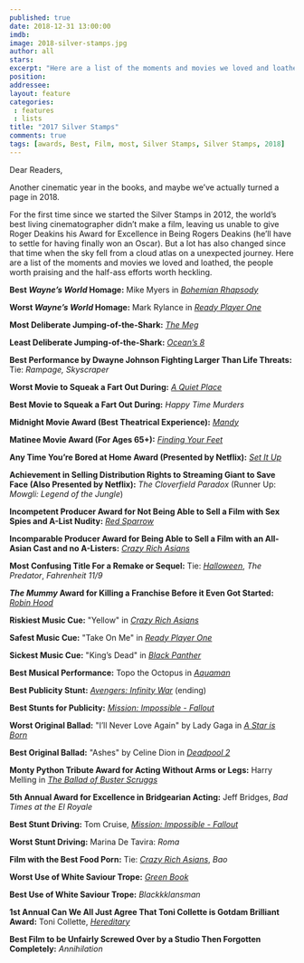 ```yaml
---
published: true
date: 2018-12-31 13:00:00
imdb: 
image: 2018-silver-stamps.jpg
author: all 
stars: 
excerpt: "Here are a list of the moments and movies we loved and loathed, the people worth praising and the half-ass efforts worth heckling."
position: 
addressee: 
layout: feature
categories: 
 : features
 : lists
title: "2017 Silver Stamps"
comments: true
tags: [awards, Best, Film, most, Silver Stamps, Silver Stamps, 2018]
---
```

Dear Readers,

Another cinematic year in the books, and maybe we’ve actually turned a page in 2018.

For the first time since we started the Silver Stamps in 2012, the world’s best living cinematographer didn’t make a film, leaving us unable to give Roger Deakins his Award for Excellence in Being Rogers Deakins (he’ll have to settle for having finally won an Oscar). But a lot has also changed since that time when the sky fell from a cloud atlas on a unexpected journey. Here are a list of the moments and movies we loved and loathed, the people worth praising and the half-ass efforts worth heckling.

**Best _Wayne’s World_ Homage:** Mike Myers in [_Bohemian Rhapsody_](http://www.dearcastandcrew.com/content/2018/11/6/bohemian-rhapsody.html)

**Worst _Wayne’s World_ Homage:** Mark Rylance in [_Ready Player One_](http://www.dearcastandcrew.com/content/2018/4/3/ready-player-one.html)

**Most Deliberate Jumping-of-the-Shark:** [_The Meg_](http://www.dearcastandcrew.com/content/2018/8/13/the-meg.html)

**Least Deliberate Jumping-of-the-Shark:** [_Ocean’s 8_](http://www.dearcastandcrew.com/content/2018/6/12/oceans-8.html)

**Best Performance by Dwayne Johnson Fighting Larger Than Life Threats:** Tie: _Rampage, Skyscraper_

**Worst Movie to Squeak a Fart Out During:** [_A Quiet Place_](http://www.dearcastandcrew.com/content/2018/4/12/a-quiet-place.html)

**Best Movie to Squeak a Fart Out During:** _Happy Time Murders_

**Midnight Movie Award (Best Theatrical Experience):** [_Mandy_](http://www.dearcastandcrew.com/content/2018/10/5/mandy.html)

**Matinee Movie Award (For Ages 65+):** [_Finding Your Feet_](http://www.dearcastandcrew.com/content/2018/4/17/finding-your-feet.html)

**Any Time You’re Bored at Home Award (Presented by Netflix):** [_Set It Up_](http://www.dearcastandcrew.com/content/2018/7/2/set-it-up.html)

**Achievement in Selling Distribution Rights to Streaming Giant to Save Face (Also Presented by Netflix):** _The Cloverfield Paradox_ (Runner Up: _Mowgli: Legend of the Jungle_)

**Incompetent Producer Award for Not Being Able to Sell a Film with Sex Spies and A-List Nudity:** [_Red Sparrow_](http://www.dearcastandcrew.com/content/2018/3/2/red-sparrow.html)

**Incomparable Producer Award for Being Able to Sell a Film with an All-Asian Cast and no A-Listers:** [_Crazy Rich Asians_](http://www.dearcastandcrew.com/content/2018/8/22/crazy-rich-asians.html)

**Most Confusing Title For a Remake or Sequel:**  Tie: [_Halloween_](http://www.dearcastandcrew.com/content/2018/10/23/halloween.html), _The Predator_, _Fahrenheit 11/9_

**_The Mummy_ Award for Killing a Franchise Before it Even Got Started:** [_Robin Hood_](http://www.dearcastandcrew.com/content/2018/11/26/robin-hood.html)

**Riskiest Music Cue:** "Yellow" in [_Crazy Rich Asians_](http://www.dearcastandcrew.com/content/2018/8/22/crazy-rich-asians.html)

**Safest Music Cue:** "Take On Me" in [_Ready Player One_](http://www.dearcastandcrew.com/content/2018/4/3/ready-player-one.html)

**Sickest Music Cue:** "King’s Dead" in [_Black Panther_](http://www.dearcastandcrew.com/content/2018/2/17/black-panther.html)

**Best Musical Performance:** Topo the Octopus in [_Aquaman_](http://www.dearcastandcrew.com/content/2018/12/23/aquaman.html)

**Best Publicity Stunt:** [_Avengers: Infinity War_](http://www.dearcastandcrew.com/content/2018/6/13/avengers-infinity-war.html) (ending)

**Best Stunts for Publicity:** [_Mission: Impossible - Fallout_](http://www.dearcastandcrew.com/content/2018/8/2/mission-impossible-fallout.html)

**Worst Original Ballad:** "I’ll Never Love Again" by Lady Gaga in [_A Star is Born_](http://www.dearcastandcrew.com/content/2018/10/9/a-star-is-born.html)

**Best Original Ballad:** "Ashes" by Celine Dion in [_Deadpool 2_](http://www.dearcastandcrew.com/content/2018/6/1/deadpool-2.html)

**Monty Python Tribute Award for Acting Without Arms or Legs:** Harry Melling in [_The Ballad of Buster Scruggs_](http://www.dearcastandcrew.com/content/2018/11/23/the-ballad-of-buster-scruggs.html)

**5th Annual Award for Excellence in Bridgearian Acting:** Jeff Bridges, _Bad Times at the El Royale_

**Best Stunt Driving:** Tom Cruise, [_Mission: Impossible - Fallout_](http://www.dearcastandcrew.com/content/2018/8/2/mission-impossible-fallout.html)

**Worst Stunt Driving:** Marina De Tavira: _Roma_

**Film with the Best Food Porn:** Tie: [_Crazy Rich Asians_](http://www.dearcastandcrew.com/content/2018/8/22/crazy-rich-asians.html), _Bao_

**Worst Use of White Saviour Trope:** [_Green Book_](http://www.dearcastandcrew.com/content/2018/11/28/green-book.html)

**Best Use of White Saviour Trope:** _Blackkklansman_

**1st Annual Can We All Just Agree That Toni Collette is Gotdam Brilliant Award:** Toni Collette, [_Hereditary_](http://www.dearcastandcrew.com/content/2018/7/3/hereditary.html)

**Best Film to be Unfairly Screwed Over by a Studio Then Forgotten Completely:** _Annihilation_

